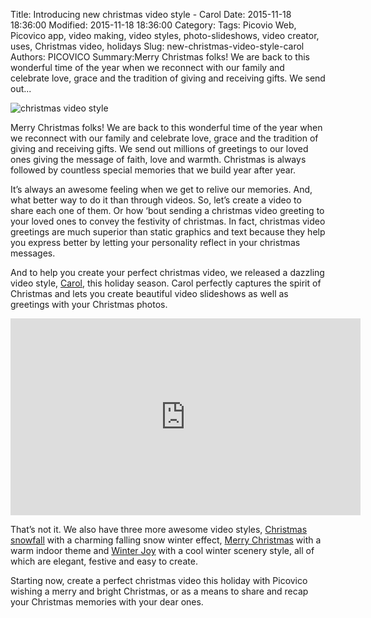 
Title: Introducing new christmas video style - Carol 
Date: 2015-11-18 18:36:00
Modified: 2015-11-18 18:36:00
Category: 
Tags: Picovio Web, Picovico app, video making, video styles, photo-slideshows, video creator, uses, Christmas video, holidays
Slug: new-christmas-video-style-carol
Authors: PICOVICO
Summary:Merry Christmas folks! We are back to this wonderful time of the year when we reconnect with our family and celebrate love, grace and the tradition of giving and receiving gifts. We send out...

![christmas video style](https://www.dropbox.com/s/75vzk0vzza3nskv/christmas_cover.jpg?dl=1)

Merry Christmas folks! We are back to this wonderful time of the year when we reconnect with our family and celebrate love, grace and the tradition of giving and receiving gifts. We send out millions of greetings to our loved ones giving the message of faith, love and warmth. Christmas is always followed by countless special memories that we build year after year.

It’s always an awesome feeling when we get to relive our memories. And, what better way to do it than through videos. So, let’s create a video to share each one of them. Or how ‘bout sending a christmas video greeting to your loved ones to convey the festivity of christmas. In fact, christmas video greetings are much superior than static graphics and text because they help you express better by letting your personality reflect in your christmas messages.  

And to help you create your perfect christmas video, we released a dazzling video style, [Carol](https://web.picovico.com/en/video/styles/carol), this holiday season. Carol perfectly captures the spirit of Christmas and lets you create beautiful video slideshows as well as greetings with your Christmas photos. 

<iframe width="560" height="315" src="https://www.youtube.com/embed/vRrSZZ2wwYA" frameborder="0" allowfullscreen></iframe>

That’s not it. We also have three more awesome video styles, [Christmas snowfall](https://web.picovico.com/en/video/styles/christmasoutdoor) with a charming falling snow winter effect, [Merry Christmas](https://web.picovico.com/en/video/styles/christmasindoor) with a warm indoor theme and [Winter Joy](https://web.picovico.com/en/video/styles/christmasoutdoor_winter) with a cool winter scenery style, all of which are elegant, festive and easy to create. 

Starting now, create a perfect christmas video this holiday with Picovico wishing a merry and bright Christmas, or as a means to share and recap your Christmas memories with your dear ones.
